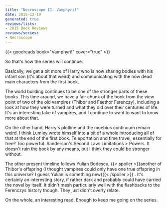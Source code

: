 ```yaml
---
title: "Necroscope II: Vamphyri!"
date: 2015-12-19
generated: true
reviews/lists:
- 2015 Book Reviews
reviews/series:
- Necroscope
---
```

{{< goodreads book="Vamphyri!" cover="true" >}}

So that's how the series will continue.  

Basically, we get a bit more of Harry who is now sharing bodies with his infant son (it's about that weird) and communicating with the now dead main characters from the first book.  

<!--more-->

The world building continues to be one of the stronger parts of these books. This time around, we have a fair chunk of the book from the view point of two of the old vampires (Thibor and Faethor Ferenczy), including a look at how they were turned and what they did over their centuries of life. It's an interesting take of vampires, and I continue to want to want to know more about that.  

On the other hand, Harry's plotline and the moebius continuum remain weird. I think Lumley wrote himself into a bit of a whole introducing all of that at the end of the first book. Teleportation and time travel, essentially for free? Too powerful. Sanderson's Second Law: Limitations  > Powers. It doesn't ruin the book by any means, but I think they could be stronger without.  

The other present timeline follows Yulian Bodescu,  {{< spoiler >}}another of Thibor's offspring (I thought vampires could only have one true offspring in this universe? I guess Yulian is something new){{< /spoiler >}}  . It's certainly an interesting story, if rather dark and probably could have carried the novel by itself. It didn't mesh particularly well with the flashbacks to the Ferenczys history though. They just didn't overly relate.  

On the whole, an interesting read. Enough to keep me going on the series.


